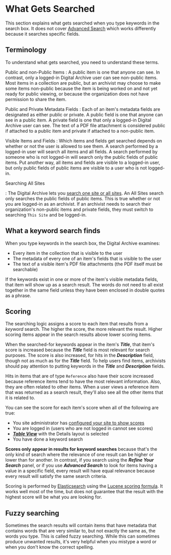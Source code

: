 
# What Gets Searched

This section explains what gets searched when you type keywords in the search box.
It does not cover [Advanced Search](/user/how-to-search/#advanced-search) which works
differently because it searches specific fields.

## Terminology

To understand what gets searched, you need to understand these terms.

Public and non-Public Items
:   A public item is one that anyone can see. In contrast, only a logged-in Digital Archive user
    can see non-public items. Most items in a collection are public, but an archivist may choose
    to make some items non-public because the item is being worked on and not yet
    ready for public viewing, or because the organization does not have permission to share the item.

Public and Private Metadata Fields
:   Each of an item's metadata fields are designated as either public or private.
    A public field is one that anyone can see in a public item. A private field is one
    that only a logged-in Digital Archive user can see. The text of a PDF file attachment
    is considered public if attached to a public item and private if attached to a
    non-public item.

Visible Items and Fields
:   Which items and fields get searched depends on whether or not the user is allowed to see them.
    A search performed by a logged-in user will search all items and all fields.
    A search performed by someone who is not logged-in will search only the public fields of
    public items. Put another way, all items and fields are visible to a logged-in user, but
    only public fields of public items are visible to a user who is not logged-in.

Searching All Sites

:   The Digital Archive lets you [search one site or all sites](/user/how-to-search/#search-one-site-or-all-sites).
    An All Sites search only searches the public fields of public items. This is true whether or not you are
    logged-in as an archivist. If an archivist needs to search their organization's
    non-public items and private fields, they must switch to searching `This Site` and be logged-in.

## What a keyword search finds

When you type keywords in the search box, the Digital Archive examines:

-   Every item in the collection that is visible to the user
-   The metadata of every one of an item's fields that is visible to the user
-   The text of a visible item's PDF file attachments (the PDF itself must be searchable)

If the keywords exist in one or more of the item's visible metadata fields, that item will show
up as a search result. The words do not need to all exist together in the same field unless
they have been enclosed in double quotes as a phrase.


## Scoring

The searching logic assigns a score to each item that results from a *keyword* search.
The higher the score, the more relevant the result. Higher scoring items appear in the
search results above lower scoring items.

When the searched-for keywords appear in the item's **_Title_**, that item's score is increased because the 
**_Title_** field is most relevant for search purposes. The score is also increased, for hits
in the **_Description_** field, though not as much as for the **_Title_** field. To help users find items,
archivists should pay attention to putting keywords in the **_Title_**
and **_Description_** fields.

Hits in items that are of type `Reference` also have their score increased because reference items tend to have
the most relevant information. Also, they are often related to other items. When a user views a
reference item that was returned as a search result, they'll also see all the other items that it
is related to.

You can see the score for each item's score when all of the following are true:

-   You site administrator has [configured your site to show scores](/plugins/avantsearch/#detail-layout-option)
-   You are logged in (users who are not logged in cannot see scores)
-   [**_Table View_**](/user/viewing-search-results/) with the Details layout is selected
-   You have done a keyword search

**Scores only appear in results for keyword searches** because that's the only kind of search where the relevance of one
result can be higher or lower than for another. In contrast, if you search using the **_Refine Your Search_**
panel, or if you use **_Advanced Search_** to look for items having a value in a specific field, every result will
have equal relevance because every result will satisfy the same search criteria.

Scoring is performed by [Elasticsearch](/administrator/reindex/#what-elasticsearch-indexes-are-used-for) using the
[Lucene scoring formula](https://lucene.apache.org/core/3_5_0/scoring.html). It works well most of the time,
but does not guarantee that the result with the highest score will be what you are looking for.

## Fuzzy searching

Sometimes the search results will contain items that have metadata that contains words that
are very similar to, but not exactly the same as, the words you type. This is called fuzzy searching.
While this can sometimes produce unwanted results, it's very helpful when you mistype a word or when
you don't know the correct spelling.


